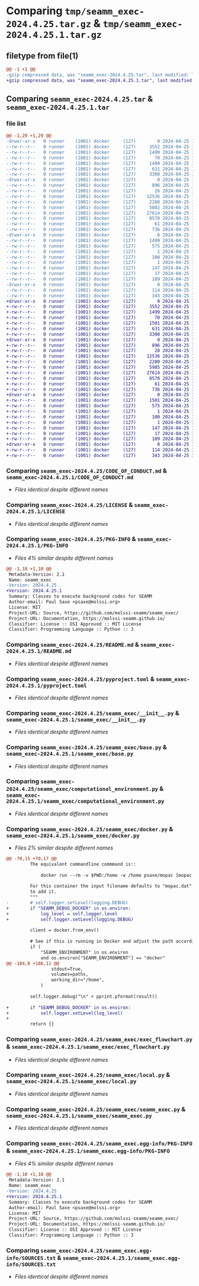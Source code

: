 # Comparing `tmp/seamm_exec-2024.4.25.tar.gz` & `tmp/seamm_exec-2024.4.25.1.tar.gz`

## filetype from file(1)

```diff
@@ -1 +1 @@
-gzip compressed data, was "seamm_exec-2024.4.25.tar", last modified: Thu Apr 25 15:42:56 2024, max compression
+gzip compressed data, was "seamm_exec-2024.4.25.1.tar", last modified: Thu Apr 25 18:25:27 2024, max compression
```

## Comparing `seamm_exec-2024.4.25.tar` & `seamm_exec-2024.4.25.1.tar`

### file list

```diff
@@ -1,29 +1,29 @@
-drwxr-xr-x   0 runner    (1001) docker     (127)        0 2024-04-25 15:42:56.369736 seamm_exec-2024.4.25/
--rw-r--r--   0 runner    (1001) docker     (127)     3552 2024-04-25 15:42:38.000000 seamm_exec-2024.4.25/CODE_OF_CONDUCT.md
--rw-r--r--   0 runner    (1001) docker     (127)     1499 2024-04-25 15:42:38.000000 seamm_exec-2024.4.25/LICENSE
--rw-r--r--   0 runner    (1001) docker     (127)       70 2024-04-25 15:42:38.000000 seamm_exec-2024.4.25/MANIFEST.in
--rw-r--r--   0 runner    (1001) docker     (127)     1499 2024-04-25 15:42:56.369736 seamm_exec-2024.4.25/PKG-INFO
--rw-r--r--   0 runner    (1001) docker     (127)      631 2024-04-25 15:42:38.000000 seamm_exec-2024.4.25/README.md
--rw-r--r--   0 runner    (1001) docker     (127)     3300 2024-04-25 15:42:38.000000 seamm_exec-2024.4.25/pyproject.toml
-drwxr-xr-x   0 runner    (1001) docker     (127)        0 2024-04-25 15:42:56.369736 seamm_exec-2024.4.25/seamm_exec/
--rw-r--r--   0 runner    (1001) docker     (127)      896 2024-04-25 15:42:38.000000 seamm_exec-2024.4.25/seamm_exec/__init__.py
--rw-r--r--   0 runner    (1001) docker     (127)       26 2024-04-25 15:42:56.000000 seamm_exec-2024.4.25/seamm_exec/_version.py
--rw-r--r--   0 runner    (1001) docker     (127)    12536 2024-04-25 15:42:38.000000 seamm_exec-2024.4.25/seamm_exec/base.py
--rw-r--r--   0 runner    (1001) docker     (127)     2280 2024-04-25 15:42:38.000000 seamm_exec-2024.4.25/seamm_exec/computational_environment.py
--rw-r--r--   0 runner    (1001) docker     (127)     5802 2024-04-25 15:42:38.000000 seamm_exec-2024.4.25/seamm_exec/docker.py
--rw-r--r--   0 runner    (1001) docker     (127)    27614 2024-04-25 15:42:38.000000 seamm_exec-2024.4.25/seamm_exec/exec_flowchart.py
--rw-r--r--   0 runner    (1001) docker     (127)     8570 2024-04-25 15:42:38.000000 seamm_exec-2024.4.25/seamm_exec/local.py
--rw-r--r--   0 runner    (1001) docker     (127)       61 2024-04-25 15:42:38.000000 seamm_exec-2024.4.25/seamm_exec/py.typed
--rw-r--r--   0 runner    (1001) docker     (127)      736 2024-04-25 15:42:38.000000 seamm_exec-2024.4.25/seamm_exec/seamm_exec.py
-drwxr-xr-x   0 runner    (1001) docker     (127)        0 2024-04-25 15:42:56.369736 seamm_exec-2024.4.25/seamm_exec.egg-info/
--rw-r--r--   0 runner    (1001) docker     (127)     1499 2024-04-25 15:42:56.000000 seamm_exec-2024.4.25/seamm_exec.egg-info/PKG-INFO
--rw-r--r--   0 runner    (1001) docker     (127)      575 2024-04-25 15:42:56.000000 seamm_exec-2024.4.25/seamm_exec.egg-info/SOURCES.txt
--rw-r--r--   0 runner    (1001) docker     (127)        1 2024-04-25 15:42:56.000000 seamm_exec-2024.4.25/seamm_exec.egg-info/dependency_links.txt
--rw-r--r--   0 runner    (1001) docker     (127)      100 2024-04-25 15:42:56.000000 seamm_exec-2024.4.25/seamm_exec.egg-info/entry_points.txt
--rw-r--r--   0 runner    (1001) docker     (127)        1 2024-04-25 15:42:41.000000 seamm_exec-2024.4.25/seamm_exec.egg-info/not-zip-safe
--rw-r--r--   0 runner    (1001) docker     (127)      147 2024-04-25 15:42:56.000000 seamm_exec-2024.4.25/seamm_exec.egg-info/requires.txt
--rw-r--r--   0 runner    (1001) docker     (127)       17 2024-04-25 15:42:56.000000 seamm_exec-2024.4.25/seamm_exec.egg-info/top_level.txt
--rw-r--r--   0 runner    (1001) docker     (127)      189 2024-04-25 15:42:56.369736 seamm_exec-2024.4.25/setup.cfg
-drwxr-xr-x   0 runner    (1001) docker     (127)        0 2024-04-25 15:42:56.369736 seamm_exec-2024.4.25/tests/
--rw-r--r--   0 runner    (1001) docker     (127)      114 2024-04-25 15:42:38.000000 seamm_exec-2024.4.25/tests/__init__.py
--rw-r--r--   0 runner    (1001) docker     (127)      343 2024-04-25 15:42:38.000000 seamm_exec-2024.4.25/tests/test_seamm_exec.py
+drwxr-xr-x   0 runner    (1001) docker     (127)        0 2024-04-25 18:25:27.303436 seamm_exec-2024.4.25.1/
+-rw-r--r--   0 runner    (1001) docker     (127)     3552 2024-04-25 18:25:09.000000 seamm_exec-2024.4.25.1/CODE_OF_CONDUCT.md
+-rw-r--r--   0 runner    (1001) docker     (127)     1499 2024-04-25 18:25:09.000000 seamm_exec-2024.4.25.1/LICENSE
+-rw-r--r--   0 runner    (1001) docker     (127)       70 2024-04-25 18:25:09.000000 seamm_exec-2024.4.25.1/MANIFEST.in
+-rw-r--r--   0 runner    (1001) docker     (127)     1501 2024-04-25 18:25:27.303436 seamm_exec-2024.4.25.1/PKG-INFO
+-rw-r--r--   0 runner    (1001) docker     (127)      631 2024-04-25 18:25:09.000000 seamm_exec-2024.4.25.1/README.md
+-rw-r--r--   0 runner    (1001) docker     (127)     3300 2024-04-25 18:25:09.000000 seamm_exec-2024.4.25.1/pyproject.toml
+drwxr-xr-x   0 runner    (1001) docker     (127)        0 2024-04-25 18:25:27.303436 seamm_exec-2024.4.25.1/seamm_exec/
+-rw-r--r--   0 runner    (1001) docker     (127)      896 2024-04-25 18:25:09.000000 seamm_exec-2024.4.25.1/seamm_exec/__init__.py
+-rw-r--r--   0 runner    (1001) docker     (127)       28 2024-04-25 18:25:27.000000 seamm_exec-2024.4.25.1/seamm_exec/_version.py
+-rw-r--r--   0 runner    (1001) docker     (127)    12536 2024-04-25 18:25:09.000000 seamm_exec-2024.4.25.1/seamm_exec/base.py
+-rw-r--r--   0 runner    (1001) docker     (127)     2280 2024-04-25 18:25:09.000000 seamm_exec-2024.4.25.1/seamm_exec/computational_environment.py
+-rw-r--r--   0 runner    (1001) docker     (127)     5985 2024-04-25 18:25:09.000000 seamm_exec-2024.4.25.1/seamm_exec/docker.py
+-rw-r--r--   0 runner    (1001) docker     (127)    27614 2024-04-25 18:25:09.000000 seamm_exec-2024.4.25.1/seamm_exec/exec_flowchart.py
+-rw-r--r--   0 runner    (1001) docker     (127)     8570 2024-04-25 18:25:09.000000 seamm_exec-2024.4.25.1/seamm_exec/local.py
+-rw-r--r--   0 runner    (1001) docker     (127)       61 2024-04-25 18:25:09.000000 seamm_exec-2024.4.25.1/seamm_exec/py.typed
+-rw-r--r--   0 runner    (1001) docker     (127)      736 2024-04-25 18:25:09.000000 seamm_exec-2024.4.25.1/seamm_exec/seamm_exec.py
+drwxr-xr-x   0 runner    (1001) docker     (127)        0 2024-04-25 18:25:27.303436 seamm_exec-2024.4.25.1/seamm_exec.egg-info/
+-rw-r--r--   0 runner    (1001) docker     (127)     1501 2024-04-25 18:25:27.000000 seamm_exec-2024.4.25.1/seamm_exec.egg-info/PKG-INFO
+-rw-r--r--   0 runner    (1001) docker     (127)      575 2024-04-25 18:25:27.000000 seamm_exec-2024.4.25.1/seamm_exec.egg-info/SOURCES.txt
+-rw-r--r--   0 runner    (1001) docker     (127)        1 2024-04-25 18:25:27.000000 seamm_exec-2024.4.25.1/seamm_exec.egg-info/dependency_links.txt
+-rw-r--r--   0 runner    (1001) docker     (127)      100 2024-04-25 18:25:27.000000 seamm_exec-2024.4.25.1/seamm_exec.egg-info/entry_points.txt
+-rw-r--r--   0 runner    (1001) docker     (127)        1 2024-04-25 18:25:13.000000 seamm_exec-2024.4.25.1/seamm_exec.egg-info/not-zip-safe
+-rw-r--r--   0 runner    (1001) docker     (127)      147 2024-04-25 18:25:27.000000 seamm_exec-2024.4.25.1/seamm_exec.egg-info/requires.txt
+-rw-r--r--   0 runner    (1001) docker     (127)       17 2024-04-25 18:25:27.000000 seamm_exec-2024.4.25.1/seamm_exec.egg-info/top_level.txt
+-rw-r--r--   0 runner    (1001) docker     (127)      189 2024-04-25 18:25:27.303436 seamm_exec-2024.4.25.1/setup.cfg
+drwxr-xr-x   0 runner    (1001) docker     (127)        0 2024-04-25 18:25:27.303436 seamm_exec-2024.4.25.1/tests/
+-rw-r--r--   0 runner    (1001) docker     (127)      114 2024-04-25 18:25:09.000000 seamm_exec-2024.4.25.1/tests/__init__.py
+-rw-r--r--   0 runner    (1001) docker     (127)      343 2024-04-25 18:25:09.000000 seamm_exec-2024.4.25.1/tests/test_seamm_exec.py
```

### Comparing `seamm_exec-2024.4.25/CODE_OF_CONDUCT.md` & `seamm_exec-2024.4.25.1/CODE_OF_CONDUCT.md`

 * *Files identical despite different names*

### Comparing `seamm_exec-2024.4.25/LICENSE` & `seamm_exec-2024.4.25.1/LICENSE`

 * *Files identical despite different names*

### Comparing `seamm_exec-2024.4.25/PKG-INFO` & `seamm_exec-2024.4.25.1/PKG-INFO`

 * *Files 4% similar despite different names*

```diff
@@ -1,10 +1,10 @@
 Metadata-Version: 2.1
 Name: seamm_exec
-Version: 2024.4.25
+Version: 2024.4.25.1
 Summary: Classes to execute background codes for SEAMM
 Author-email: Paul Saxe <psaxe@molssi.org>
 License: MIT
 Project-URL: Source, https://github.com/molssi-seamm/seamm_exec/
 Project-URL: Documentation, https://molssi-seamm.github.io/
 Classifier: License :: OSI Approved :: MIT License
 Classifier: Programming Language :: Python :: 3
```

### Comparing `seamm_exec-2024.4.25/README.md` & `seamm_exec-2024.4.25.1/README.md`

 * *Files identical despite different names*

### Comparing `seamm_exec-2024.4.25/pyproject.toml` & `seamm_exec-2024.4.25.1/pyproject.toml`

 * *Files identical despite different names*

### Comparing `seamm_exec-2024.4.25/seamm_exec/__init__.py` & `seamm_exec-2024.4.25.1/seamm_exec/__init__.py`

 * *Files identical despite different names*

### Comparing `seamm_exec-2024.4.25/seamm_exec/base.py` & `seamm_exec-2024.4.25.1/seamm_exec/base.py`

 * *Files identical despite different names*

### Comparing `seamm_exec-2024.4.25/seamm_exec/computational_environment.py` & `seamm_exec-2024.4.25.1/seamm_exec/computational_environment.py`

 * *Files identical despite different names*

### Comparing `seamm_exec-2024.4.25/seamm_exec/docker.py` & `seamm_exec-2024.4.25.1/seamm_exec/docker.py`

 * *Files 2% similar despite different names*

```diff
@@ -70,15 +70,17 @@
         The equivalent commandline commmand is::
 
             docker run --rm -v $PWD:/home -w /home psaxe/mopac [mopac input_file]
 
         For this container the input filename defaults to "mopac.dat" so we do not need
         to add it.
         """
-        # self.logger.setLevel(logging.DEBUG)
+        if "SEAMM_DEBUG_DOCKER" in os.environ:
+            log_level = self.logger.level
+            self.logger.setLevel(logging.DEBUG)
 
         client = docker.from_env()
 
         # See if this is running in Docker and adjust the path accordingly
         if (
             "SEAMM_ENVIRONMENT" in os.environ
             and os.environ["SEAMM_ENVIRONMENT"] == "docker"
@@ -184,8 +186,11 @@
                 stdout=True,
                 volumes=paths,
                 working_dir="/home",
             )
 
         self.logger.debug("\n" + pprint.pformat(result))
 
+        if "SEAMM_DEBUG_DOCKER" in os.environ:
+            self.logger.setLevel(log_level)
+
         return {}
```

### Comparing `seamm_exec-2024.4.25/seamm_exec/exec_flowchart.py` & `seamm_exec-2024.4.25.1/seamm_exec/exec_flowchart.py`

 * *Files identical despite different names*

### Comparing `seamm_exec-2024.4.25/seamm_exec/local.py` & `seamm_exec-2024.4.25.1/seamm_exec/local.py`

 * *Files identical despite different names*

### Comparing `seamm_exec-2024.4.25/seamm_exec/seamm_exec.py` & `seamm_exec-2024.4.25.1/seamm_exec/seamm_exec.py`

 * *Files identical despite different names*

### Comparing `seamm_exec-2024.4.25/seamm_exec.egg-info/PKG-INFO` & `seamm_exec-2024.4.25.1/seamm_exec.egg-info/PKG-INFO`

 * *Files 4% similar despite different names*

```diff
@@ -1,10 +1,10 @@
 Metadata-Version: 2.1
 Name: seamm_exec
-Version: 2024.4.25
+Version: 2024.4.25.1
 Summary: Classes to execute background codes for SEAMM
 Author-email: Paul Saxe <psaxe@molssi.org>
 License: MIT
 Project-URL: Source, https://github.com/molssi-seamm/seamm_exec/
 Project-URL: Documentation, https://molssi-seamm.github.io/
 Classifier: License :: OSI Approved :: MIT License
 Classifier: Programming Language :: Python :: 3
```

### Comparing `seamm_exec-2024.4.25/seamm_exec.egg-info/SOURCES.txt` & `seamm_exec-2024.4.25.1/seamm_exec.egg-info/SOURCES.txt`

 * *Files identical despite different names*

